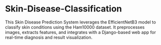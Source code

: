 # Skin-Disease-Classification
This Skin Disease Prediction System leverages the EfficientNetB3 model to classify skin conditions using the Ham10000 dataset. It preprocesses images, extracts features, and integrates with a Django-based web app for real-time diagnosis and result visualization.
